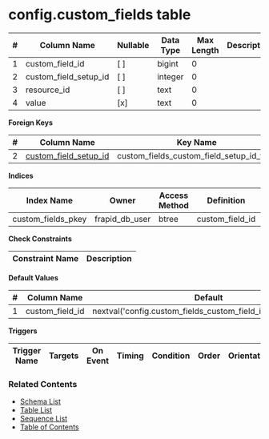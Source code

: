 # config.custom_fields table



| # | Column Name | Nullable | Data Type | Max Length | Description |
| --- | --- | --- | --- | --- | --- |
| 1 | custom_field_id | [ ] | bigint | 0 |  |
| 2 | custom_field_setup_id | [ ] | integer | 0 |  |
| 3 | resource_id | [ ] | text | 0 |  |
| 4 | value | [x] | text | 0 |  |



**Foreign Keys**

| # | Column Name | Key Name | References |
| --- | --- | --- | --- |
| 2 | [custom_field_setup_id](../config/custom_field_setup.md) | custom_fields_custom_field_setup_id_fkey | config.custom_field_setup.custom_field_setup_id |



**Indices**

| Index Name | Owner | Access Method | Definition | Description |
| --- | --- | --- | --- | --- |
| custom_fields_pkey | frapid_db_user | btree | custom_field_id |  |



**Check Constraints**

| Constraint Name | Description |
| --- | --- |



**Default Values**

| # | Column Name | Default |
| --- | --- | --- |
| 1 | custom_field_id | nextval('config.custom_fields_custom_field_id_seq'::regclass) |


**Triggers**

| Trigger Name | Targets | On Event | Timing | Condition | Order | Orientation | Description |
| --- | --- | --- | --- | --- | --- | --- | --- |


### Related Contents
* [Schema List](../../schemas.md)
* [Table List](../../tables.md)
* [Sequence List](../../sequences.md)
* [Table of Contents](../../README.md)
